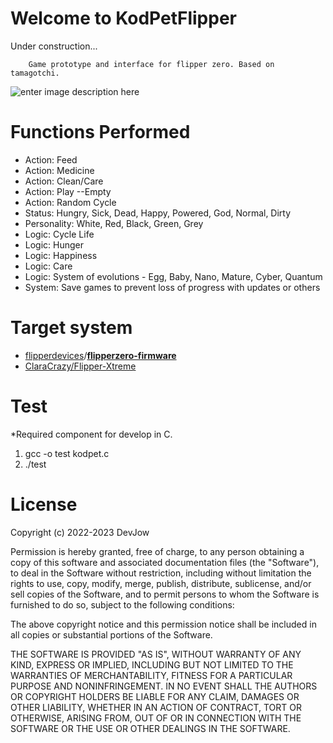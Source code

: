 # Welcome to KodPetFlipper

 Under construction...

        Game prototype and interface for flipper zero. Based on tamagotchi.


![enter image description here](https://cdn.discordapp.com/attachments/1049264648404357130/1055834291038335056/IMG_0012.png)


# Functions Performed

- Action: Feed
- Action: Medicine
- Action: Clean/Care
- Action: Play --Empty
- Action: Random Cycle
- Status: Hungry, Sick, Dead, Happy, Powered, God, Normal, Dirty
- Personality: White, Red, Black, Green, Grey
- Logic: Cycle Life
- Logic: Hunger
- Logic: Happiness
- Logic: Care
- Logic: System of evolutions - Egg, Baby, Nano, Mature, Cyber, Quantum
- System: Save games to prevent loss of progress with updates or others

# Target system

- [flipperdevices](https://github.com/flipperdevices)/**[flipperzero-firmware](https://github.com/flipperdevices/flipperzero-firmware)**
- [ClaraCrazy/Flipper-Xtreme](https://github.com/ClaraCrazy/Flipper-Xtreme)


# Test
*Required component for develop in C.

1. gcc -o test kodpet.c
2. ./test




# License

Copyright (c) 2022-2023 DevJow

Permission is hereby granted, free of charge, to any person obtaining
a copy of this software and associated documentation files (the
"Software"), to deal in the Software without restriction, including
without limitation the rights to use, copy, modify, merge, publish,
distribute, sublicense, and/or sell copies of the Software, and to
permit persons to whom the Software is furnished to do so, subject to
the following conditions:

The above copyright notice and this permission notice shall be
included in all copies or substantial portions of the Software.

THE SOFTWARE IS PROVIDED "AS IS", WITHOUT WARRANTY OF ANY KIND,
EXPRESS OR IMPLIED, INCLUDING BUT NOT LIMITED TO THE WARRANTIES OF
MERCHANTABILITY, FITNESS FOR A PARTICULAR PURPOSE AND
NONINFRINGEMENT. IN NO EVENT SHALL THE AUTHORS OR COPYRIGHT HOLDERS BE
LIABLE FOR ANY CLAIM, DAMAGES OR OTHER LIABILITY, WHETHER IN AN ACTION
OF CONTRACT, TORT OR OTHERWISE, ARISING FROM, OUT OF OR IN CONNECTION
WITH THE SOFTWARE OR THE USE OR OTHER DEALINGS IN THE SOFTWARE.

